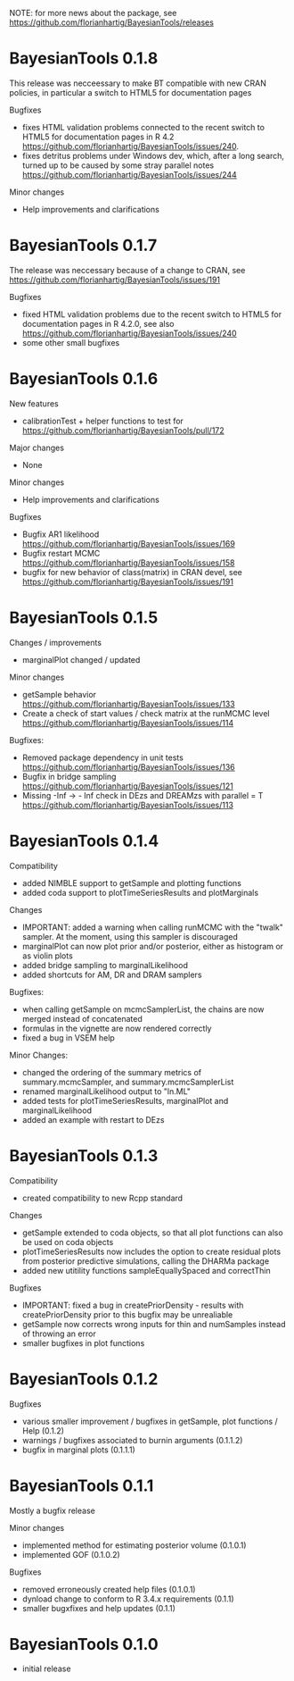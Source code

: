NOTE: for more news about the package, see https://github.com/florianhartig/BayesianTools/releases

# BayesianTools 0.1.8

This release was necceessary to make BT compatible with new CRAN policies, in particular a switch to HTML5 for documentation pages

Bugfixes

- fixes HTML validation problems connected to the recent switch to HTML5 for documentation pages in R 4.2 https://github.com/florianhartig/BayesianTools/issues/240. 
- fixes detritus problems under Windows dev, which, after a long search, turned up to be caused by some stray parallel notes https://github.com/florianhartig/BayesianTools/issues/244

Minor changes

- Help improvements and clarifications

# BayesianTools 0.1.7

The release was neccessary because of a change to CRAN, see https://github.com/florianhartig/BayesianTools/issues/191

Bugfixes 

- fixed HTML validation problems due to the recent switch to HTML5 for documentation pages in R 4.2.0, see also https://github.com/florianhartig/BayesianTools/issues/240
- some other small bugfixes

# BayesianTools 0.1.6

New features

- calibrationTest + helper functions to test for  https://github.com/florianhartig/BayesianTools/pull/172

Major changes

- None

Minor changes

- Help improvements and clarifications

Bugfixes 

- Bugfix AR1 likelihood https://github.com/florianhartig/BayesianTools/issues/169
- Bugfix restart MCMC https://github.com/florianhartig/BayesianTools/issues/158
- bugfix for new behavior of class(matrix) in CRAN devel, see https://github.com/florianhartig/BayesianTools/issues/191

# BayesianTools 0.1.5

Changes / improvements

- marginalPlot changed / updated

Minor changes 

- getSample behavior https://github.com/florianhartig/BayesianTools/issues/133
- Create a check of start values / check matrix at the runMCMC level https://github.com/florianhartig/BayesianTools/issues/114

Bugfixes:

- Removed package dependency in unit tests https://github.com/florianhartig/BayesianTools/issues/136
- Bugfix in bridge sampling https://github.com/florianhartig/BayesianTools/issues/121
- Missing -Inf -> - Inf check in DEzs and DREAMzs with parallel = T https://github.com/florianhartig/BayesianTools/issues/113


# BayesianTools 0.1.4

Compatibility

- added NIMBLE support to getSample and plotting functions
- added coda support to plotTimeSeriesResults and plotMarginals

Changes

- IMPORTANT: added a warning when calling runMCMC with the "twalk" sampler. At the moment, using this sampler is discouraged
- marginalPlot can now plot prior and/or posterior, either as histogram or as violin plots
- added bridge sampling to marginalLikelihood
- added shortcuts for AM, DR and DRAM samplers

Bugfixes:

- when calling getSample on mcmcSamplerList, the chains are now merged instead of concatenated 
- formulas in the vignette are now rendered correctly
- fixed a bug in VSEM help

Minor Changes:

- changed the ordering of the summary metrics of summary.mcmcSampler, and summary.mcmcSamplerList
- renamed marginalLikelihood output to "ln.ML"
- added tests for plotTimeSeriesResults, marginalPlot and marginalLikelihood
- added an example with restart to DEzs


# BayesianTools 0.1.3

Compatibility

- created compatibility to new Rcpp standard

Changes

- getSample extended to coda objects, so that all plot functions can also be used on coda objects 
- plotTimeSeriesResults now includes the option to create residual plots from posterior predictive simulations, calling the DHARMa package
- added new utitility functions sampleEquallySpaced and correctThin

Bugfixes

- IMPORTANT: fixed a bug in createPriorDensity - results with createPriorDensity prior to this bugfix may be unrealiable
- getSample now corrects wrong inputs for thin and numSamples instead of throwing an error
- smaller bugfixes in plot functions

# BayesianTools 0.1.2 

Bugfixes

- various smaller improvement / bugfixes in getSample, plot functions / Help (0.1.2)
- warnings / bugfixes associated to burnin arguments (0.1.1.2)
- bugfix in marginal plots (0.1.1.1)

# BayesianTools 0.1.1 

Mostly a bugfix release

Minor changes

- implemented method for estimating posterior volume (0.1.0.1)
- implemented GOF (0.1.0.2)

Bugfixes

- removed erroneously created help files (0.1.0.1)
- dynload change to conform to R 3.4.x requirements (0.1.1)
- smaller bugxfixes and help updates (0.1.1)

# BayesianTools 0.1.0 

- initial release